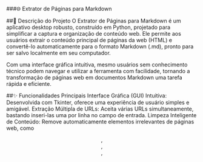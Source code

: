 ###🌐 Extrator de Páginas para Markdown

##📝 Descrição do Projeto
O Extrator de Páginas para Markdown é um aplicativo desktop robusto, construído em Python, projetado para simplificar a captura e organização de conteúdo web. Ele permite aos usuários extrair o conteúdo principal de páginas da web (HTML) e convertê-lo automaticamente para o formato Markdown (.md), pronto para ser salvo localmente em seu computador.

Com uma interface gráfica intuitiva, mesmo usuários sem conhecimento técnico podem navegar e utilizar a ferramenta com facilidade, tornando a transformação de páginas web em documentos Markdown uma tarefa rápida e eficiente.

##✨ Funcionalidades Principais
Interface Gráfica (GUI) Intuitiva: Desenvolvida com Tkinter, oferece uma experiência de usuário simples e amigável.
Extração Múltipla de URLs: Aceita várias URLs simultaneamente, bastando inseri-las uma por linha no campo de entrada.
Limpeza Inteligente de Conteúdo: Remove automaticamente elementos irrelevantes de páginas web, como <header>, <footer>, <nav>, <script> e <style>, focando no conteúdo essencial.
Conversão para Markdown: Transforma o HTML extraído em arquivos Markdown bem formatados, prontos para uso.
Correção de Links de Imagens: Ajusta automaticamente os links de imagens para URLs absolutas, garantindo que as imagens sejam carregadas corretamente no Markdown.
Seleção de Pasta de Destino: Permite ao usuário escolher facilmente a pasta onde os arquivos Markdown gerados serão salvos.
Feedback de Processamento: Fornece indicações claras de sucesso ou erro ao final de cada extração, mantendo o usuário informado.
Histórico de Extrações da Sessão: Acompanha as extrações realizadas durante a sessão atual, permitindo revisitar URLs e caminhos de arquivo.

##🚀 Tecnologias Utilizadas
Este projeto foi construído utilizando as seguintes tecnologias e bibliotecas Python:

Python 3.13: Linguagem de programação principal.
Selenium WebDriver: Utilizado para renderizar páginas web, incluindo aquelas que dependem de JavaScript para carregar o conteúdo dinamicamente.
BeautifulSoup4: Para parsear o HTML e facilitar a navegação e manipulação da estrutura da página.
markdownify: Biblioteca essencial para converter o HTML limpo em conteúdo Markdown.
Tkinter: Framework padrão do Python para criação de interfaces gráficas.
Pillow (PIL): Usada para manipulação de imagens, como carregar a logo do aplicativo.
Módulos Nativos: re (expressões regulares), urllib.parse (análise de URLs), os (interação com o sistema operacional) e time (controle de tempo).
🛠️ Como Instalar e Rodar
Siga os passos abaixo para configurar e executar o Extrator de Páginas para Markdown em sua máquina:

##Pré-requisitos
Python 3.x (versão 3.13 ou superior recomendada).
ChromeDriver: O Selenium WebDriver exige que você tenha o ChromeDriver compatível com a sua versão do Google Chrome instalado e acessível no seu PATH do sistema, ou no mesmo diretório do script. Você pode baixá-lo aqui.
Instalação
Clone o Repositório (ou baixe o ZIP):
Bash

git clone [https://github.com/SEU_USUARIO/SEU_REPOSITORIO.git](https://github.com/DanielHerique/Extrair_info_img)
cd SEU_REPOSITORIO
Crie e Ative um Ambiente Virtual (recomendado):
Bash

python -m venv venv
# No Windows:
.\venv\Scripts\activate
# No macOS/Linux:
source venv/bin/activate
Instale as Dependências:
Bash

pip install -r requirements.txt
(Você precisará criar um arquivo requirements.txt com as dependências listadas abaixo)
Conteúdo para requirements.txt
selenium
beautifulsoup4
markdownify
Pillow
Executando o Aplicativo
Coloque a Logo (Opcional): Se você deseja usar sua logo personalizada, certifique-se de que o arquivo conversu_logo.png esteja na mesma pasta do script principal, e atualize a variável CAMINHO_LOGO_PERSONALIZADA no código, se necessário.
Execute o Script:
Bash

python seu_script_principal.py

##📸 Exemplo de Uso
O usuário inicia o aplicativo.
No campo de entrada, cola uma ou várias URLs (uma por linha).
Clica no botão "Extrair para Markdown".
![passo1](https://github.com/user-attachments/assets/b67de365-b65f-4cc1-a47e-6ebcd0e16edb)

É solicitada a escolha de uma pasta de destino para salvar os arquivos.
![passo2](https://github.com/user-attachments/assets/386a919c-4267-4a52-a59f-62919efb50b9)

O programa renderiza cada página, extrai o conteúdo principal, limpa os elementos irrelevantes e salva o resultado em arquivos .md na pasta escolhida.
Ao final, uma mensagem de sucesso ou erro é exibida, e o usuário pode acessar o histórico de extrações da sessão.
![falha](https://github.com/user-attachments/assets/49d30a32-8b7e-45c9-b46d-49c17da58b1a)
![sucesso](https://github.com/user-attachments/assets/481cfdd3-297e-441c-bd38-bfa5c8444cb2)


